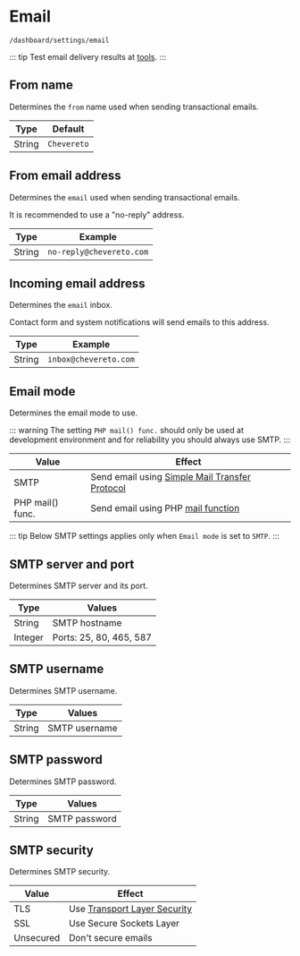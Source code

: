 # Email

`/dashboard/settings/email`

::: tip
Test email delivery results at [tools](./tools.md#send-test-email).
:::

## From name

Determines the `from` name used when sending transactional emails.

| Type  | Default |
|---|---|
| String  | `Chevereto`  |

## From email address

Determines the `email` used when sending transactional emails.

It is recommended to use a "no-reply" address.

| Type  | Example |
|---|---|
| String  | `no-reply@chevereto.com`  |

## Incoming email address

Determines the `email` inbox.

Contact form and system notifications will send emails to this address.

| Type  | Example |
|---|---|
| String  | `inbox@chevereto.com`  |

## Email mode

Determines the email mode to use.

::: warning
The setting `PHP mail() func.` should only be used at development environment and for reliability you should always use SMTP.
:::

| Value  | Effect  |
|---|---|
| SMTP  | Send email using [Simple Mail Transfer Protocol](https://en.wikipedia.org/wiki/Simple_Mail_Transfer_Protocol) |
| PHP mail() func.  | Send email using PHP [mail function](https://www.php.net/manual/en/function.mail.php)  |

::: tip
Below SMTP settings applies only when `Email mode` is set to `SMTP`.
:::

## SMTP server and port

Determines SMTP server and its port.

| Type  | Values  |
|---|---|
| String  | SMTP hostname  |
| Integer  | Ports: 25, 80, 465, 587 |

## SMTP username

Determines SMTP username.

| Type  | Values  |
|---|---|
| String  | SMTP username  |

## SMTP password

Determines SMTP password.

| Type  | Values  |
|---|---|
| String  | SMTP password  |

## SMTP security

Determines SMTP security.

| Value  | Effect  |
|---|---|
| TLS  | Use [Transport Layer Security](https://en.wikipedia.org/wiki/Transport_Layer_Security)  |
| SSL  | Use Secure Sockets Layer  |
| Unsecured  | Don't secure emails  |
